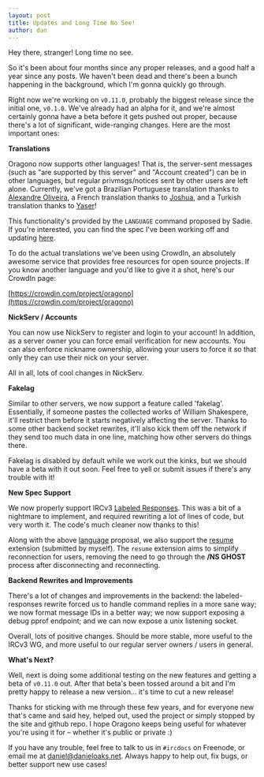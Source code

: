 ```yaml
---
layout: post
title: Updates and Long Time No See!
author: dan
---
```

Hey there, stranger! Long time no see.

So it's been about four months since any proper releases, and a good half a year since any posts. We haven't been dead and there's been a bunch happening in the background, which I'm gonna quickly go through.

Right now we're working on `v0.11.0`, probably the biggest release since the initial one, `v0.1.0`. We've already had an alpha for it, and we're almost certainly gonna have a beta before it gets pushed out proper, because there's a lot of significant, wide-ranging changes. Here are the most important ones:

**Translations**

Oragono now supports other languages! That is, the server-sent messages (such as "are supported by this server" and "Account created") can be in other languages, but regular privmsgs/notices sent by other users are left alone. Currently, we've got a Brazilian Portuguese translation thanks to [Alexandre Oliveira](https://github.com/RockyTV), a French translation thanks to [Joshua](https://github.com/joshk0), and a Turkish translation thanks to [Yaser](https://crowdin.com/profile/Apsimati)!

This functionality's provided by the `LANGUAGE` command proposed by Sadie. If you're interested, you can find the spec I've been working off and updating [here](https://gist.github.com/DanielOaks/8126122f74b26012a3de37db80e4e0c6).

To do the actual translations we've been using CrowdIn, an absolutely awesome service that provides free resources for open source projects. If you know another language and you'd like to give it a shot, here's our CrowdIn page:

[https://crowdin.com/project/oragono](https://crowdin.com/project/oragono)

**NickServ / Accounts**

You can now use NickServ to register and login to your account! In addition, as a server owner you can force email verification for new accounts. You can also enforce nickname ownership, allowing your users to force it so that only they can use their nick on your server.

All in all, lots of cool changes in NickServ.

**Fakelag**

Similar to other servers, we now support a feature called 'fakelag'. Essentially, if someone pastes the collected works of William Shakespere, it'll restrict them before it starts negatively affecting the server. Thanks to some other backend socket rewrites, it'll also kick them off the network if they send too much data in one line, matching how other servers do things there.

Fakelag is disabled by default while we work out the kinks, but we should have a beta with it out soon. Feel free to yell or submit issues if there's any trouble with it!

**New Spec Support**

We now properly support IRCv3 [Labeled Responses](https://ircv3.net/specs/extensions/labeled-response.html). This was a bit of a nightmare to implement, and required rewriting a lot of lines of code, but very worth it. The code's much cleaner now thanks to this!

Along with the above [language](https://gist.github.com/DanielOaks/8126122f74b26012a3de37db80e4e0c6) proposal, we also support the [resume](https://github.com/ircv3/ircv3-specifications/pull/306) extension (submitted by myself). The `resume` extension aims to simplify reconnection for users, removing the need to go through the **/NS GHOST** process after disconnecting and reconnecting.

**Backend Rewrites and Improvements**

There's a lot of changes and improvements in the backend: the labeled-responses rewrite forced us to handle command replies in a more sane way; we now format message IDs in a better way; we now support exposing a debug pprof endpoint; and we can now expose a unix listening socket.

Overall, lots of positive changes. Should be more stable, more useful to the IRCv3 WG, and more useful to our regular server owners / users in general.

**What's Next?**

Well, next is doing some additional testing on the new features and getting a beta of `v0.11.0` out. After that beta's been tossed around a bit and I'm pretty happy to release a new version... it's time to cut a new release!

Thanks for sticking with me through these few years, and for everyone new that's came and said hey, helped out, used the project or simply stopped by the site and github repo. I hope Oragono keeps being useful for whatever you're using it for – whether it's public or private :)

If you have any trouble, feel free to talk to us in `#ircdocs` on Freenode, or email me at <a href="mailto:daniel@danieloaks.net">daniel@danieloaks.net</a>. Always happy to help out, fix bugs, or better support new use cases!
